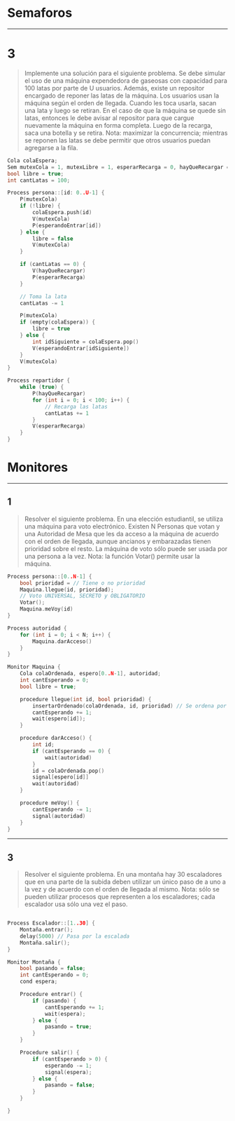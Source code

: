 # Semaforos
---
# 3
> Implemente una solución para el siguiente problema. Se debe simular el uso de una máquina expendedora de gaseosas con capacidad para 100 latas por parte de U usuarios. Además, existe un repositor encargado de reponer las latas de la máquina. Los usuarios usan la máquina según el orden de llegada. Cuando les toca usarla, sacan una lata y luego se retiran. En el caso de que la máquina se quede sin latas, entonces le debe avisar al repositor para que cargue nuevamente la máquina en forma completa. Luego de la recarga, saca una botella y se retira. Nota: maximizar la concurrencia; mientras se reponen las latas se debe permitir que otros usuarios puedan agregarse a la fila.

```c
Cola colaEspera;
Sem mutexCola = 1, mutexLibre = 1, esperarRecarga = 0, hayQueRecargar = 0, esperandoEntrar[1..U-1] = ([U] 0);
bool libre = true;
int cantLatas = 100;

Process persona::[id: 0..U-1] {
	P(mutexCola)
	if (!libre) {
		colaEspera.push(id)
		V(mutexCola)
		P(esperandoEntrar[id])
	} else {
		libre = false
		V(mutexCola)
	}

	if (cantLatas == 0) {
		V(hayQueRecargar)
		P(esperarRecarga)
	} 

	// Toma la lata
	cantLatas -= 1

	P(mutexCola)
	if (empty(colaEspera)) {
		libre = true
	} else {
		int idSiguiente = colaEspera.pop()
		V(esperandoEntrar[idSiguiente])
	}
	V(mutexCola)
}

Process repartidor {
	while (true) {
		P(hayQueRecargar)
		for (int i = 0; i < 100; i++) {
			// Recarga las latas
			cantLatas += 1
		}
		V(esperarRecarga)
	}
}


```

# Monitores
---
## 1
> Resolver el siguiente problema. En una elección estudiantil, se utiliza una máquina para voto electrónico. Existen N Personas que votan y una Autoridad de Mesa que les da acceso a la máquina de acuerdo con el orden de llegada, aunque ancianos y embarazadas tienen prioridad sobre el resto. La máquina de voto sólo puede ser usada por una persona a la vez. Nota: la función Votar() permite usar la máquina.

```c
Process persona::[0..N-1] {
	bool prioridad = // Tiene o no prioridad
	Maquina.llegue(id, prioridad);
	// Voto UNIVERSAL, SECRETO y OBLIGATORIO
	Votar();
	Maquina.meVoy(id)
}

Process autoridad {
	for (int i = 0; i < N; i++) {
		Maquina.darAcceso()
	}
}

Monitor Maquina {
	Cola colaOrdenada, espero[0..N-1], autoridad;
	int cantEsperando = 0;
	bool libre = true;

	procedure llegue(int id, bool prioridad) {
		insertarOrdenado(colaOrdenada, id, prioridad) // Se ordena por orden de llegada y prioridad
		cantEsperando += 1;
		wait(espero[id]);
	}

	procedure darAcceso() {
		int id;
		if (cantEsperando == 0) {
			wait(autoridad)
		}
		id = colaOrdenada.pop()
		signal[espero[id]]
		wait(autoridad)
	}

	procedure meVoy() {
		cantEsperando -= 1;
		signal(autoridad)
	}
}
```
---
## 3
> Resolver el siguiente problema. En una montaña hay 30 escaladores que en una parte de la subida deben utilizar un único paso de a uno a la vez y de acuerdo con el orden de llegada al mismo. Nota: sólo se pueden utilizar procesos que representen a los escaladores; cada escalador usa sólo una vez el paso.

```c

Process Escalador::[1..30] {
	Montaña.entrar();
	delay(5000) // Pasa por la escalada
	Montaña.salir();
}

Monitor Montaña {
	bool pasando = false;
	int cantEsperando = 0;
	cond espera;

	Procedure entrar() {
		if (pasando) {
			cantEsperando += 1;
			wait(espera);
		} else {
			pasando = true;
		}
	}

	Procedure salir() {
		if (cantEsperando > 0) {
			esperando -= 1;
			signal(espera);
		} else {
			pasando = false;
		}
	}

}
```
